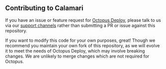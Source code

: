 ## Contributing to Calamari

If you have an issue or feature request for [Octopus Deploy](https://octopus.com), please talk to us via our [support channels](https://octopus.com/support) rather than submitting a PR or issue against this repository. 

If you want to modify this code for your own purposes, great!  Though we recommend you maintain your own fork of this repository, as we will evolve it to meet the needs of Octopus Deploy, which may involve breaking changes.  We are unlikely to merge changes which are not required for Octopus. 